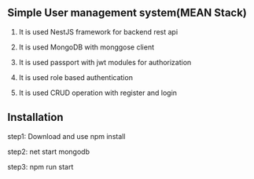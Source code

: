 Simple User management system(MEAN Stack)
-----------------------------


1. It is used NestJS framework for backend rest api

2. It is used MongoDB with monggose client

3. It is used passport with jwt modules for authorization

4. It is used role based authentication

5. It is used CRUD operation with register and login


Installation
------------


step1: Download and use npm install

step2: net start mongodb 

step3: npm run start